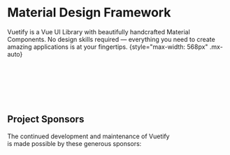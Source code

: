 <home-vuetify-logo />

<br>

# Material Design Framework

Vuetify is a Vue UI Library with beautifully handcrafted Material Components. No design skills required — everything you need to create amazing applications is at your fingertips. {style="max-width: 568px" .mx-auto}

<br>

<home-action-btns />

<br>
<br>
<br>
<br>

## Project Sponsors

The continued development and maintenance of Vuetify
<br>
is made possible by these generous sponsors:

<br>

<home-sponsors />

<home-footer />
